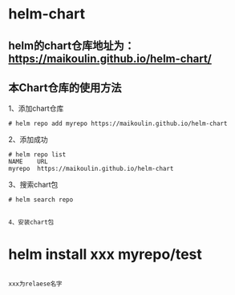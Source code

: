 # helm-chart

## helm的chart仓库地址为：https://maikoulin.github.io/helm-chart/

## 本Chart仓库的使用方法

1、添加chart仓库
```
# helm repo add myrepo https://maikoulin.github.io/helm-chart
```

2、添加成功
```
# helm repo list
NAME  	URL                                   
myrepo	https://maikoulin.github.io/helm-chart
```

3、搜索chart包
```
# helm search repo


4、安装chart包
```
# helm install xxx myrepo/test
```

xxx为relaese名字
